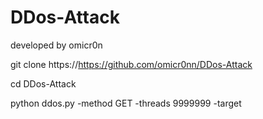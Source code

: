 # DDos-Attack
developed by omicr0n

git clone https://https://github.com/omicr0nn/DDos-Attack

cd DDos-Attack

python ddos.py -method GET -threads 9999999 -target <!Target Website>
